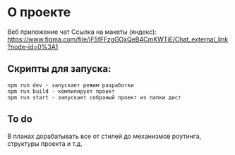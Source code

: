 # О проекте

Веб приложение чат
Ссылка на макеты (яндекс): 
https://www.figma.com/file/jF5fFFzgGOxQeB4CmKWTiE/Chat_external_link?node-id=0%3A1

## Скрипты для запуска:

    npm run dev - запускает режим разработки
    npm run build - компилирует проект
    npm run start - запускает собраный проект из папки дист


## To do
В планах дорабатывать все от стилей до механизмов роутинга, структуры проекта и т.д.